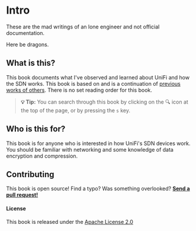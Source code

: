 # Intro
These are the mad writings of an lone engineer and not official documentation.

Here be dragons.

## What is this?
This book documents what I've observed and learned about UniFi and how the SDN works.
This book is based on and is a continuation of [previous works of others](./previous-works.md).
There is no set reading order for this book.

> **💡 Tip:** You can search through this book by clicking on the 🔍 icon at the
> top of the page, or by pressing the `s` key.


## Who is this for?
This book is for anyone who is interested in how UniFi's SDN devices work.
You should be familiar with networking and some knowledge of data encryption and compression.

## Contributing
This book is open source! Find a typo? Was something overlooked? [**Send a pull request!**][repo]

#### License
This book is released under the [Apache License 2.0](https://www.apache.org/licenses/LICENSE-2.0)

[repo]: https://github.com/jrjparks/unofficial-unifi-guide